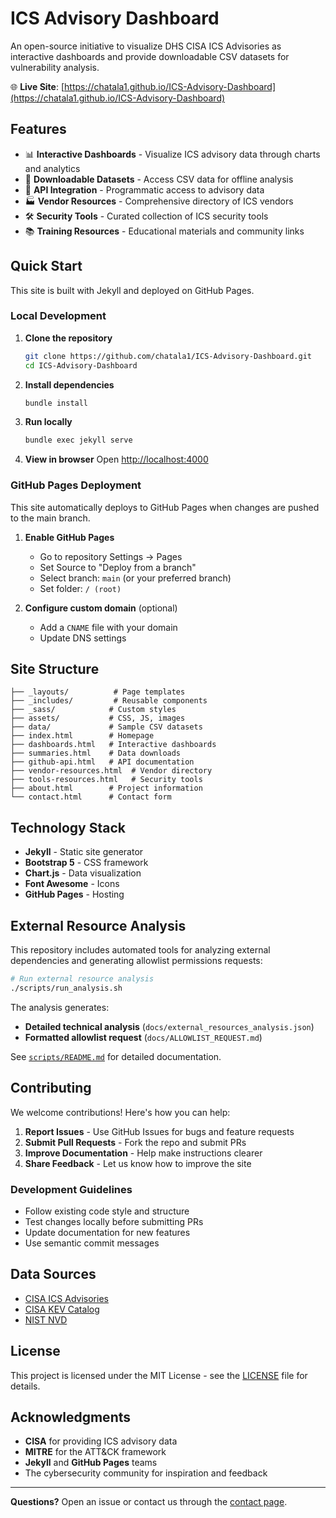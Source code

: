 # ICS Advisory Dashboard

An open-source initiative to visualize DHS CISA ICS Advisories as interactive dashboards and provide downloadable CSV datasets for vulnerability analysis.

🌐 **Live Site**: [https://chatala1.github.io/ICS-Advisory-Dashboard](https://chatala1.github.io/ICS-Advisory-Dashboard)

## Features

- 📊 **Interactive Dashboards** - Visualize ICS advisory data through charts and analytics
- 📁 **Downloadable Datasets** - Access CSV data for offline analysis
- 🔗 **API Integration** - Programmatic access to advisory data
- 🏭 **Vendor Resources** - Comprehensive directory of ICS vendors
- 🛠️ **Security Tools** - Curated collection of ICS security tools
- 📚 **Training Resources** - Educational materials and community links

## Quick Start

This site is built with Jekyll and deployed on GitHub Pages.

### Local Development

1. **Clone the repository**
   ```bash
   git clone https://github.com/chatala1/ICS-Advisory-Dashboard.git
   cd ICS-Advisory-Dashboard
   ```

2. **Install dependencies**
   ```bash
   bundle install
   ```

3. **Run locally**
   ```bash
   bundle exec jekyll serve
   ```

4. **View in browser**
   Open [http://localhost:4000](http://localhost:4000)

### GitHub Pages Deployment

This site automatically deploys to GitHub Pages when changes are pushed to the main branch.

1. **Enable GitHub Pages**
   - Go to repository Settings → Pages
   - Set Source to "Deploy from a branch"
   - Select branch: `main` (or your preferred branch)
   - Set folder: `/ (root)`

2. **Configure custom domain** (optional)
   - Add a `CNAME` file with your domain
   - Update DNS settings

## Site Structure

```
├── _layouts/          # Page templates
├── _includes/         # Reusable components
├── _sass/            # Custom styles
├── assets/           # CSS, JS, images
├── data/             # Sample CSV datasets
├── index.html        # Homepage
├── dashboards.html   # Interactive dashboards
├── summaries.html    # Data downloads
├── github-api.html   # API documentation
├── vendor-resources.html  # Vendor directory
├── tools-resources.html   # Security tools
├── about.html        # Project information
└── contact.html      # Contact form
```

## Technology Stack

- **Jekyll** - Static site generator
- **Bootstrap 5** - CSS framework
- **Chart.js** - Data visualization
- **Font Awesome** - Icons
- **GitHub Pages** - Hosting

## External Resource Analysis

This repository includes automated tools for analyzing external dependencies and generating allowlist permissions requests:

```bash
# Run external resource analysis
./scripts/run_analysis.sh
```

The analysis generates:
- **Detailed technical analysis** (`docs/external_resources_analysis.json`)
- **Formatted allowlist request** (`docs/ALLOWLIST_REQUEST.md`)

See [`scripts/README.md`](scripts/README.md) for detailed documentation.

## Contributing

We welcome contributions! Here's how you can help:

1. **Report Issues** - Use GitHub Issues for bugs and feature requests
2. **Submit Pull Requests** - Fork the repo and submit PRs
3. **Improve Documentation** - Help make instructions clearer
4. **Share Feedback** - Let us know how to improve the site

### Development Guidelines

- Follow existing code style and structure
- Test changes locally before submitting PRs
- Update documentation for new features
- Use semantic commit messages

## Data Sources

- [CISA ICS Advisories](https://www.cisa.gov/uscert/ics/advisories)
- [CISA KEV Catalog](https://www.cisa.gov/known-exploited-vulnerabilities-catalog)
- [NIST NVD](https://nvd.nist.gov/)

## License

This project is licensed under the MIT License - see the [LICENSE](LICENSE) file for details.

## Acknowledgments

- **CISA** for providing ICS advisory data
- **MITRE** for the ATT&CK framework
- **Jekyll** and **GitHub Pages** teams
- The cybersecurity community for inspiration and feedback

---

**Questions?** Open an issue or contact us through the [contact page](https://chatala1.github.io/ICS-Advisory-Dashboard/contact/).
